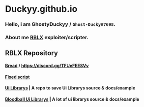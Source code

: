 # Duckyy.github.io
### Hello, i am GhostyDuckyy / `Ghost-Ducky#7698`.
### About me [RBLX](https://www.roblox.com/) exploiter/scripter.

## RBLX Repository
#### [Bread](https://github.com/GhostDuckyy/Bread) / https://discord.gg/TFUeFEESVv
#### [Fixed script](https://github.com/GhostDuckyy/GhostDuckyy/tree/main/Fixed)
#### [Ui Librarys](https://github.com/GhostDuckyy/Ui-Librarys) | A repo to save Ui Librarys source & docs/example
#### [Bloodball Ui Librarys](https://github.com/bloodball/UI-Librarys) | A lot of ui librarys source & docs/example
